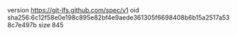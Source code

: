 version https://git-lfs.github.com/spec/v1
oid sha256:6c12f58e0e198c895e82bf4e9aede361305f6698408b6b15a2517a538c7e497b
size 845
